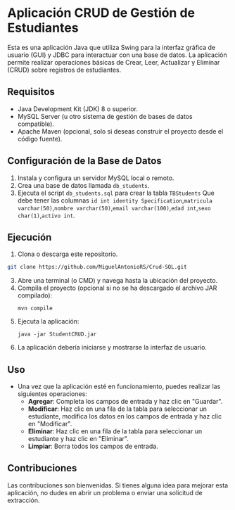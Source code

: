 # Aplicación CRUD de Gestión de Estudiantes

Esta es una aplicación Java que utiliza Swing para la interfaz gráfica de usuario (GUI) y JDBC para interactuar con una base de datos. La aplicación permite realizar operaciones básicas de Crear, Leer, Actualizar y Eliminar (CRUD) sobre registros de estudiantes.

## Requisitos

- Java Development Kit (JDK) 8 o superior.
- MySQL Server (u otro sistema de gestión de bases de datos compatible).
- Apache Maven (opcional, solo si deseas construir el proyecto desde el código fuente).

## Configuración de la Base de Datos

1. Instala y configura un servidor MySQL local o remoto.
2. Crea una base de datos llamada `db_students`.
3. Ejecuta el script `db_students.sql` para crear la tabla `TBStudents` Que debe tener las columnas `id int identity Specification`,`matricula varchar(50)`,`nombre varchar(50)`,`email varchar(100)`,`edad int`,`sexo char(1)`,`activo int`.

## Ejecución

1. Clona o descarga este repositorio.
 ```bash
git clone https://github.com/MiguelAntonioRS/Crud-SQL.git
```
3. Abre una terminal (o CMD) y navega hasta la ubicación del proyecto.
4. Compila el proyecto (opcional si no se ha descargado el archivo JAR compilado):
    ```
    mvn compile
    ```
5. Ejecuta la aplicación:
    ```
    java -jar StudentCRUD.jar
    ```
6. La aplicación debería iniciarse y mostrarse la interfaz de usuario.

## Uso

- Una vez que la aplicación esté en funcionamiento, puedes realizar las siguientes operaciones:
    - **Agregar**: Completa los campos de entrada y haz clic en "Guardar".
    - **Modificar**: Haz clic en una fila de la tabla para seleccionar un estudiante, modifica los datos en los campos de entrada y haz clic en "Modificar".
    - **Eliminar**: Haz clic en una fila de la tabla para seleccionar un estudiante y haz clic en "Eliminar".
    - **Limpiar**: Borra todos los campos de entrada.

## Contribuciones

Las contribuciones son bienvenidas. Si tienes alguna idea para mejorar esta aplicación, no dudes en abrir un problema o enviar una solicitud de extracción.



